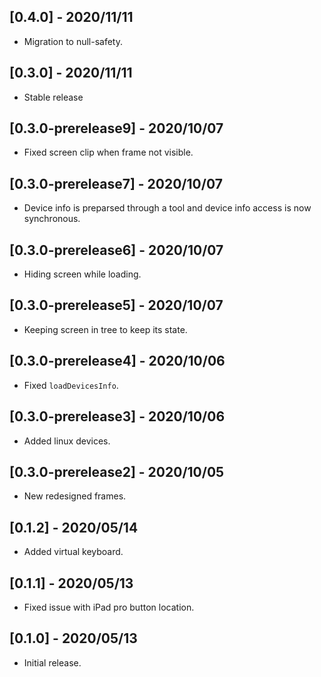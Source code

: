 ## [0.4.0] - 2020/11/11

* Migration to null-safety.

## [0.3.0] - 2020/11/11

* Stable release

## [0.3.0-prerelease9] - 2020/10/07

* Fixed screen clip when frame not visible.

## [0.3.0-prerelease7] - 2020/10/07

* Device info is preparsed through a tool and device info access is now synchronous.

## [0.3.0-prerelease6] - 2020/10/07

* Hiding screen while loading.

## [0.3.0-prerelease5] - 2020/10/07

* Keeping screen in tree to keep its state.

## [0.3.0-prerelease4] - 2020/10/06

* Fixed `loadDevicesInfo`.

## [0.3.0-prerelease3] - 2020/10/06

* Added linux devices.

## [0.3.0-prerelease2] - 2020/10/05

* New redesigned frames.

## [0.1.2] - 2020/05/14

* Added virtual keyboard.

## [0.1.1] - 2020/05/13

* Fixed issue with iPad pro button location.

## [0.1.0] - 2020/05/13

* Initial release.
